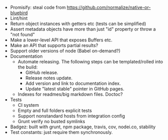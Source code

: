 - Promisify: steal code from https://github.com/normalize/native-or-bluebird
- Lint/hint
- Return object instances with getters etc (tests can be simplified)
- Assert metadata objects have more than just "id" property or throw a "not found"
- Make a lower-level API that exposes Buffers etc.
- Make an API that supports partial results?
- Support older versions of node (Babel on-demand?)
- Documentation
	- Automate releasing. The following steps can be templated/rolled into the build:
		- GitHub release.
		- Release notes update.
		- Add version and link to documentation index.
		- Update "latest stable" pointer in GitHub pages.
	- Indexes for readmes/big markdown files. Doctoc?
- Tests
	- CI system
	- Empty and full folders explicit tests
	- Support nonstandard hosts from integration config
	- Grunt verify no busted symlinks
- Badgez: built with grunt, npm package, travis, cov, nodei.co, stability
- Test constants: just require them synchronously.
